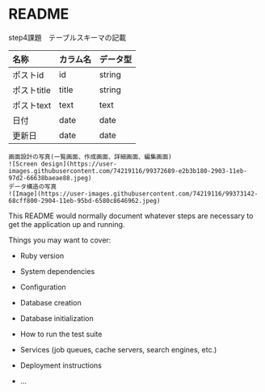 # README

step4課題　テーブルスキーマの記載

 | 名称 | カラム名 | データ型 |
 | :--- | :--- | :--- |
 | ポストid | id | string | 
 | ポストtitle | title | string |  
 | ポストtext | text | text |
 | 日付 | date | date |
 | 更新日 | date | date |
    
    画面設計の写真(一覧画面、作成画面、詳細画面、編集画面)
    ![Screen design](https://user-images.githubusercontent.com/74219116/99372689-e2b3b180-2903-11eb-97d2-66638baeae88.jpeg)
    データ構造の写真
    ![Image](https://user-images.githubusercontent.com/74219116/99373142-68cff800-2904-11eb-95bd-6580c8646962.jpeg)
    
This README would normally document whatever steps are necessary to get the
application up and running.

Things you may want to cover:

* Ruby version

* System dependencies

* Configuration

* Database creation

* Database initialization

* How to run the test suite

* Services (job queues, cache servers, search engines, etc.)

* Deployment instructions

* ...
